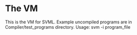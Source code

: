 # The VM

This is the VM for SVML. Example uncompiled programs are in Compiler/test_programs directory. 
Usage: svm -i program_file